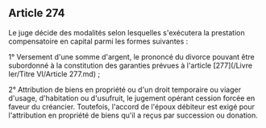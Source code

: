 Article 274
----
Le juge décide des modalités selon lesquelles s'exécutera la prestation
compensatoire en capital parmi les formes suivantes :

1° Versement d'une somme d'argent, le prononcé du divorce pouvant être
subordonné à la constitution des garanties prévues à l'article [277](/Livre Ier/Titre VI/Article 277.md) ;

2° Attribution de biens en propriété ou d'un droit temporaire ou viager d'usage,
d'habitation ou d'usufruit, le jugement opérant cession forcée en faveur du
créancier. Toutefois, l'accord de l'époux débiteur est exigé pour l'attribution
en propriété de biens qu'il a reçus par succession ou donation.

